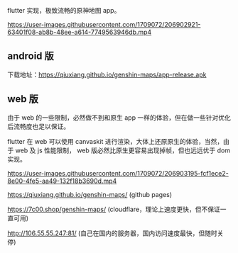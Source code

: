 flutter 实现，极致流畅的原神地图 app。

https://user-images.githubusercontent.com/1709072/206902921-63401f08-ab8b-48ee-a614-7749563946db.mp4

## android 版

下载地址：https://qiuxiang.github.io/genshin-maps/app-release.apk

## web 版

由于 web 的一些限制，必然做不到和原生 app 一样的体验，但在做一些针对优化后流畅度也足以保证。

flutter 在 web 可以使用 canvaskit 进行渲染，大体上还原原生的体验，当然，由于 web 及 js 性能限制，
web 版必然比原生更容易出现掉帧，但也远远优于 dom 实现。

https://user-images.githubusercontent.com/1709072/206903195-fcf1ece2-8e00-4fe5-aa49-132f18b3690d.mp4

https://qiuxiang.github.io/genshin-maps/ (github pages)

https://7c00.shop/genshin-maps/ (cloudflare，理论上速度更快，但不保证一直可用)

http://106.55.55.247:81/ (自己在国内的服务器，国内访问速度最快，但随时关停)

